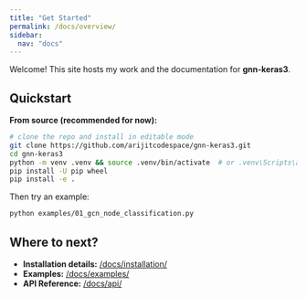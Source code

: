 ```yaml
---
title: "Get Started"
permalink: /docs/overview/
sidebar:
  nav: "docs"
---
```


Welcome! This site hosts my work and the documentation for **gnn-keras3**.

## Quickstart

**From source (recommended for now):**
```bash
# clone the repo and install in editable mode
git clone https://github.com/arijitcodespace/gnn-keras3.git
cd gnn-keras3
python -m venv .venv && source .venv/bin/activate  # or .venv\Scripts\activate on Windows
pip install -U pip wheel
pip install -e .
```

Then try an example:
```bash
python examples/01_gcn_node_classification.py
```

## Where to next?
- **Installation details:** [/docs/installation/](/docs/installation/)
- **Examples:** [/docs/examples/](/docs/examples/)
- **API Reference:** [/docs/api/](/docs/api/)
